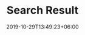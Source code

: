 ---
title: "Search Result"
date: 2019-10-29T13:49:23+06:00
draft: false

# meta description
description: "Search blog for interesting articles"

# type
type : "search"
---